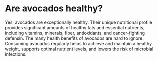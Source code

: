 # Are avocados healthy?

Yes, avocados are exceptionally healthy. Their unique nutritional profile provides significant amounts of healthy fats and essential nutrients, including vitamins, minerals, fiber, antioxidants, and cancer-fighting defensin. The many health benefits of avocados are hard to ignore. Consuming avocados regularly helps to achieve and maintain a healthy weight, supports optimal nutrient levels, and lowers the risk of microbial infections.